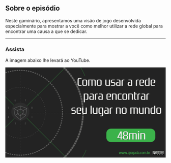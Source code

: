 ## Sobre o episódio

Neste gaminário, apresentamos uma visão de jogo desenvolvida especialmente para mostrar a você como melhor utilizar a rede global para encontrar uma causa a que se dedicar.

---

### Assista

A imagem abaixo lhe levar&aacute; ao YouTube.

[![Como usar a rede para encontrar seu lugar no mundo](ajogada-gaminar-lugarnomundo.png)](https://www.youtube.com/watch?v=Bet5DN98tFc)